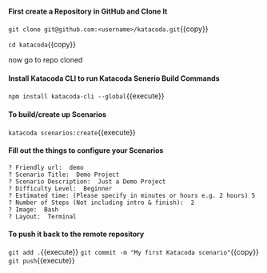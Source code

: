 #### First create a Repository in GitHub and Clone It 

`git clone git@github.com:<username>/katacoda.git`{{copy}}

`cd katacoda`{{copy}}

now go to repo cloned


#### Install Katacoda CLI to run Katacoda Senerio Build Commands
`
npm install katacoda-cli --global
`{{execute}}

#### To build/create up Scenarios
`
katacoda scenarios:create
`{{execute}}

#### Fill out the things to configure your Scenarios
```
? Friendly url:  demo
? Scenario Title:  Demo Project
? Scenario Description:  Just a Demo Project 
? Difficulty Level:  Beginner
? Estimated time: (Please specify in minutes or hours e.g. 2 hours) 5
? Number of Steps (Not including intro & finish):  2
? Image:  Bash
? Layout:  Terminal
```
#### To push it back to the remote repository

`git add .`{{execute}}
`git commit -m "My first Katacoda scenario"`{{copy}}
`git push`{{execute}}

